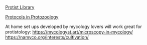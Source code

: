 
[Protist Library](https://tristan.protist.info/library/protists.html)


[Protocols in Protozoology](https://tristan.protist.info/library/books/protists/Protocols%20in%20Protozoology.pdf)


At home set ups developed by mycology lovers will work great for protistology: 
https://mycologyst.art/microscopy-in-mycology/
https://namyco.org/interests/cultivation/


  